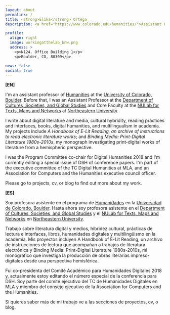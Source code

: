 ```yaml
---
layout: about
permalink: /
title: <strong>Élika</strong> Ortega
description: <a href="https://www.colorado.edu/humanities/">Assistant Professor. Humanities Program. CU, Boulder</a>.

profile:
  align: right
  image: workingatthelab_bnw.png
  address: >
    <p>N124. Office Building 1</p> 
    <p>Boulder, CO, 80309</p>

news: false
social: true
---
```


**[EN]**

I'm an assistant professor of [Humanities](https://www.colorado.edu/humanities/) at the [University of Colorado, Boulder](https://www.colorado.edu/). Before that, I was an Assistant Professor at the [Department of Cultures, Societies, and Global Studies](http://www.northeastern.edu/globalstudies) and Core Faculty at the [NULab for Texts, Maps and Networks](http://www.northeastern.edu/nulab/) at [Northeastern University](http://www.northeastern.edu/).

I write about digital literature and media, cultural hybridity, reading practices and interfaces, books, digital humanities, and multilingualism in academia. My projects include _A Handbook of E-Lit Reading, an archive of instructions to read electronic literature works_; and _Binding Media: Print-Digital Literature 1980s-2010s_, my monograph investigating print-digital works of literature from a hemispheric perspective.

I was the Program Committee co-chair for Digital Humanities 2018 and I'm currently editing a special issue of DSH of conference papers. I'm part of the executive committee of the TC Digital Humanities at MLA, and an Association for Computers and the Humanities executive council officer.

Please go to projects, cv, or blog to find out more about my work.

**[ES]**

Soy profesora asistente en el programa de [Humanidades](https://www.colorado.edu/humanities/) en la [Universidad de Colorado, Boulder](https://www.colorado.edu/). Hasta ahora soy profesora asistente en el [Department of Cultures, Societies, and Global Studies](http://www.northeastern.edu/globalstudies) y el [NULab for Texts, Maps and Networks](http://www.northeastern.edu/nulab/) en [Northeastern University](http://www.northeastern.edu/). 

Trabajo sobre literatura digital y medios, hibridez cultural,  prácticas de lectura e interfaces, libros, humanidades digitales y multilingüismo en la academia. Mis proyectos incluyen A Handbook of E-Lit Reading, un archivo de instrucciones de lectura que acompañan a trabajos de literatura electrónica y Binding Media: Print-Digital Literature 1980s-2010s, mi monográfico que investiga la producción de obras literarias impreso-digitales desde una perspectiva hemisférica.

Fui co-presidenta del Comité Académico para Humanidades Digitales 2018 y, actualmente estoy editando el número especial de la conferencia para DSH. Soy parte del comité ejecutivo del TC de Humanidades Digitales en MLA y miembro del consejo ejecutivo de la Association for Computers and the Humanities.

Si quieres saber más de mi trabajo ve a las secciones de proyectos, cv, o blog.